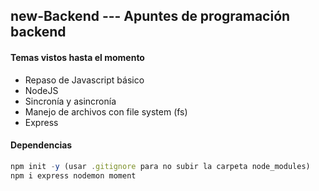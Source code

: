 ## new-Backend --- Apuntes de programación backend

#### Temas vistos hasta el momento

+ Repaso de Javascript básico
+ NodeJS
+ Sincronía y asincronía
+ Manejo de archivos con file system (fs)
+ Express

#### Dependencias
```Javascript
npm init -y (usar .gitignore para no subir la carpeta node_modules)
npm i express nodemon moment
```


